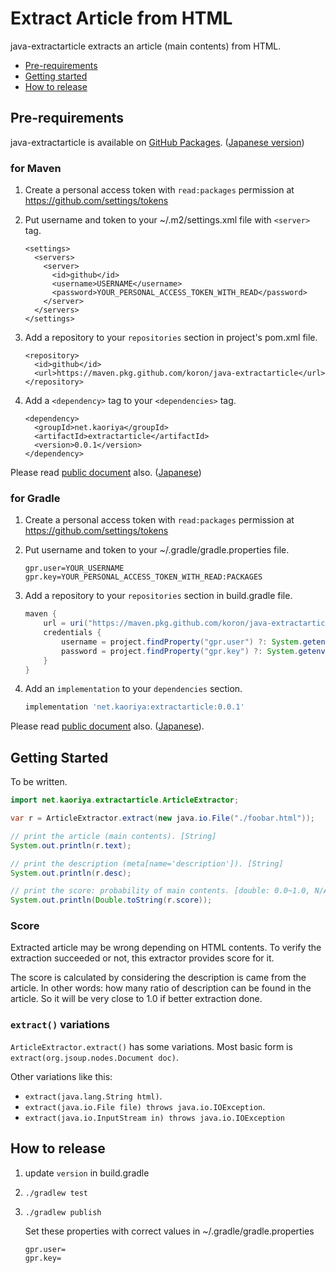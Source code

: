 # Extract Article from HTML

java-extractarticle extracts an article (main contents) from HTML.

* [Pre-requirements](#pre-requirements)
* [Getting started](#getting-started)
* [How to release](#how-to-release)

## Pre-requirements

java-extractarticle is available on [GitHub Packages][gp].
([Japanese version][gp-ja])

[gp]:https://docs.github.com/en/packages
[gp-ja]:https://docs.github.com/ja/packages

### for Maven

1.  Create a personal access token with `read:packages` permission at <https://github.com/settings/tokens>

2.  Put username and token to your ~/.m2/settings.xml file with `<server>` tag.

    ```pom
    <settings>
      <servers>
        <server>
          <id>github</id>
          <username>USERNAME</username>
          <password>YOUR_PERSONAL_ACCESS_TOKEN_WITH_READ</password>
        </server>
      </servers>
    </settings>
    ```

3.  Add a repository to your `repositories` section in project's pom.xml file.

    ```pom
    <repository>
      <id>github</id>
      <url>https://maven.pkg.github.com/koron/java-extractarticle</url>
    </repository>
    ```

4.  Add a `<dependency>` tag to your `<dependencies>` tag.

    ```pom
    <dependency>
      <groupId>net.kaoriya</groupId>
      <artifactId>extractarticle</artifactId>
      <version>0.0.1</version>
    </dependency>
    ```

Please read [public document](https://docs.github.com/en/packages/guides/configuring-apache-maven-for-use-with-github-packages) also. ([Japanese](https://docs.github.com/ja/packages/guides/configuring-apache-maven-for-use-with-github-packages))

### for Gradle

1.  Create a personal access token with `read:packages` permission at <https://github.com/settings/tokens>

2.  Put username and token to your ~/.gradle/gradle.properties file.

    ```
    gpr.user=YOUR_USERNAME
    gpr.key=YOUR_PERSONAL_ACCESS_TOKEN_WITH_READ:PACKAGES
    ```

3.  Add a repository to your `repositories` section in build.gradle file.

    ```groovy
    maven {
        url = uri("https://maven.pkg.github.com/koron/java-extractarticle")
        credentials {
            username = project.findProperty("gpr.user") ?: System.getenv("USERNAME")
            password = project.findProperty("gpr.key") ?: System.getenv("TOKEN")
        }
    }
    ```

4.  Add an `implementation` to your `dependencies` section.

    ```groovy
    implementation 'net.kaoriya:extractarticle:0.0.1'
    ```

Please read [public document](https://docs.github.com/en/packages/guides/configuring-gradle-for-use-with-github-packages) also. ([Japanese](https://docs.github.com/ja/packages/guides/configuring-gradle-for-use-with-github-packages)).

## Getting Started

To be written.

```java
import net.kaoriya.extractarticle.ArticleExtractor;

var r = ArticleExtractor.extract(new java.io.File("./foobar.html"));

// print the article (main contents). [String]
System.out.println(r.text); 

// print the description (meta[name='description']). [String]
System.out.println(r.desc);

// print the score: probability of main contents. [double: 0.0~1.0, N/A]
System.out.println(Double.toString(r.score));
```

### Score

Extracted article may be wrong depending on HTML contents.  To verify the
extraction succeeded or not, this extractor provides score for it.

The score is calculated by considering the description is came from the
article. In other words: how many ratio of description can be found in the
article.  So it will be very close to 1.0 if better extraction done.

### `extract()` variations

`ArticleExtractor.extract()` has some variations.
Most basic form is `extract(org.jsoup.nodes.Document doc)`.

Other variations like this:

* `extract(java.lang.String html)`.
* `extract(java.io.File file) throws java.io.IOException`.
* `extract(java.io.InputStream in) throws java.io.IOException`

## How to release

1. update `version` in build.gradle
2. `./gradlew test`
3. `./gradlew publish`

    Set these properties with correct values in ~/.gradle/gradle.properties

    ```props
    gpr.user=
    gpr.key=
    ```
